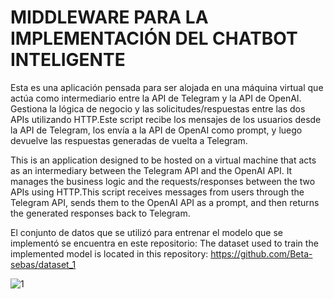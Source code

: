 # MIDDLEWARE PARA LA IMPLEMENTACIÓN DEL CHATBOT INTELIGENTE

Esta es una aplicación pensada para ser alojada en una máquina virtual que actúa como intermediario entre la API de Telegram y la API de OpenAI. Gestiona la lógica de negocio y las solicitudes/respuestas entre las dos APIs utilizando HTTP.Este script recibe los mensajes de los usuarios desde la API de Telegram, los envía a la API de OpenAI como prompt, y luego devuelve las respuestas generadas de vuelta a Telegram.

This is an application designed to be hosted on a virtual machine that acts as an intermediary between the Telegram API and the OpenAI API. It manages the business logic and the requests/responses between the two APIs using HTTP.This script receives messages from users through the Telegram API, sends them to the OpenAI API as a prompt, and then returns the generated responses back to Telegram.


El conjunto de datos que se utilizó para entrenar el modelo que se implementó se encuentra en este repositorio:
The dataset used to train the implemented model is located in this repository:
https://github.com/Beta-sebas/dataset_1

![1](https://github.com/user-attachments/assets/164f4d78-8de5-4ae8-8c84-b39030b5611a)
